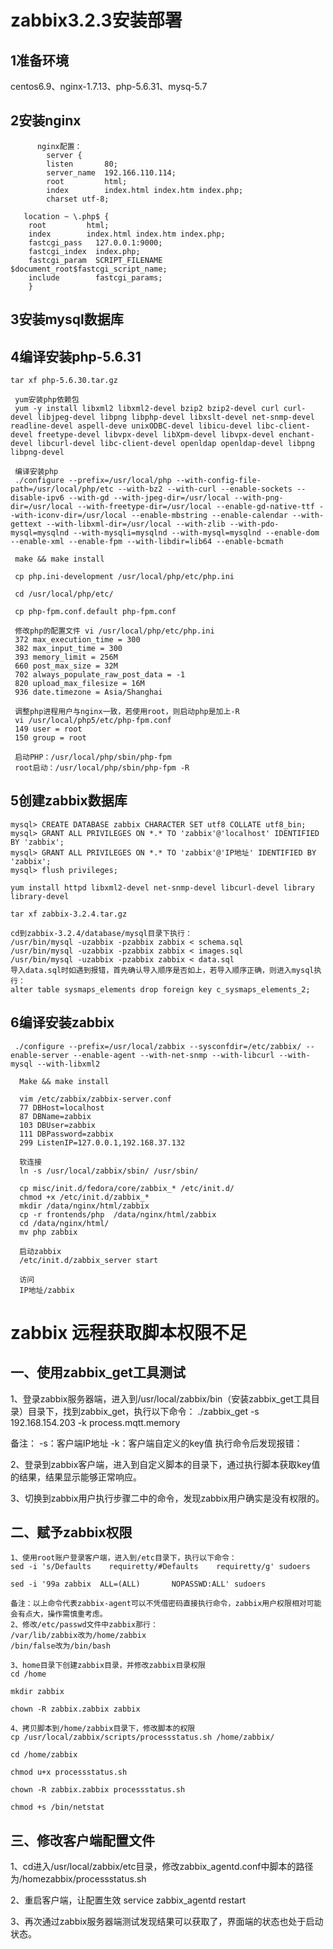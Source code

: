 # zabbix3.2.3安装部署

## 1准备环境

   centos6.9、nginx-1.7.13、php-5.6.31、mysq-5.7

## 2安装nginx    

```shell
      nginx配置：
        server {
        listen       80;
        server_name  192.166.110.114;
        root         html;
        index        index.html index.htm index.php;
        charset utf-8;
   
   location ~ \.php$ {
    root         html;
    index        index.html index.htm index.php;
    fastcgi_pass   127.0.0.1:9000;
    fastcgi_index  index.php;
    fastcgi_param  SCRIPT_FILENAME  $document_root$fastcgi_script_name;
    include        fastcgi_params;
    }
```

## 3安装mysql数据库

## 4编译安装php-5.6.31

  ```shell
 tar xf php-5.6.30.tar.gz

   yum安装php依赖包
   yum -y install libxml2 libxml2-devel bzip2 bzip2-devel curl curl-devel libjpeg-devel libpng libphp-devel libxslt-devel net-snmp-devel readline-devel aspell-deve unixODBC-devel libicu-devel libc-client-devel freetype-devel libvpx-devel libXpm-devel libvpx-devel enchant-devel libcurl-devel libc-client-devel openldap openldap-devel libpng libpng-devel

   编译安装php
   ./configure --prefix=/usr/local/php --with-config-file-path=/usr/local/php/etc --with-bz2 --with-curl --enable-sockets --disable-ipv6 --with-gd --with-jpeg-dir=/usr/local --with-png-dir=/usr/local --with-freetype-dir=/usr/local --enable-gd-native-ttf --with-iconv-dir=/usr/local --enable-mbstring --enable-calendar --with-gettext --with-libxml-dir=/usr/local --with-zlib --with-pdo-mysql=mysqlnd --with-mysqli=mysqlnd --with-mysql=mysqlnd --enable-dom --enable-xml --enable-fpm --with-libdir=lib64 --enable-bcmath

   make && make install

   cp php.ini-development /usr/local/php/etc/php.ini

   cd /usr/local/php/etc/

   cp php-fpm.conf.default php-fpm.conf

   修改php的配置文件 vi /usr/local/php/etc/php.ini
   372 max_execution_time = 300
   382 max_input_time = 300
   393 memory_limit = 256M
   660 post_max_size = 32M
   702 always_populate_raw_post_data = -1
   820 upload_max_filesize = 16M
   936 date.timezone = Asia/Shanghai

   调整php进程用户与nginx一致，若使用root，则启动php是加上-R
   vi /usr/local/php5/etc/php-fpm.conf
   149 user = root
   150 group = root

   启动PHP：/usr/local/php/sbin/php-fpm
   root启动：/usr/local/php/sbin/php-fpm -R
  ```

## 5创建zabbix数据库

   ```shell
mysql> CREATE DATABASE zabbix CHARACTER SET utf8 COLLATE utf8_bin;
   mysql> GRANT ALL PRIVILEGES ON *.* TO 'zabbix'@'localhost' IDENTIFIED BY 'zabbix'; 
   mysql> GRANT ALL PRIVILEGES ON *.* TO 'zabbix'@'IP地址' IDENTIFIED BY 'zabbix'; 
   mysql> flush privileges;  

   yum install httpd libxml2-devel net-snmp-devel libcurl-devel library library-devel

   tar xf zabbix-3.2.4.tar.gz

   cd到zabbix-3.2.4/database/mysql目录下执行：
   /usr/bin/mysql -uzabbix -pzabbix zabbix < schema.sql
   /usr/bin/mysql -uzabbix -pzabbix zabbix < images.sql
   /usr/bin/mysql -uzabbix -pzabbix zabbix < data.sql
   导入data.sql时如遇到报错，首先确认导入顺序是否如上，若导入顺序正确，则进入mysql执行：
   alter table sysmaps_elements drop foreign key c_sysmaps_elements_2;
   ```

## 6编译安装zabbix   

 ```shell
  ./configure --prefix=/usr/local/zabbix --sysconfdir=/etc/zabbix/ --enable-server --enable-agent --with-net-snmp --with-libcurl --with-mysql --with-libxml2

   Make && make install

   vim /etc/zabbix/zabbix-server.conf
   77 DBHost=localhost
   87 DBName=zabbix
   103 DBUser=zabbix
   111 DBPassword=zabbix
   299 ListenIP=127.0.0.1,192.168.37.132

   软连接
   ln -s /usr/local/zabbix/sbin/ /usr/sbin/

   cp misc/init.d/fedora/core/zabbix_* /etc/init.d/
   chmod +x /etc/init.d/zabbix_*
   mkdir /data/nginx/html/zabbix
   cp -r frontends/php  /data/nginx/html/zabbix
   cd /data/nginx/html/
   mv php zabbix

   启动zabbix
   /etc/init.d/zabbix_server start

   访问
   IP地址/zabbix
 ```

# zabbix 远程获取脚本权限不足

## 一、使用zabbix_get工具测试

1、登录zabbix服务器端，进入到/usr/local/zabbix/bin（安装zabbix_get工具目录）目录下，找到zabbix_get，执行以下命令：
./zabbix_get -s 192.168.154.203 -k process.mqtt.memory

备注：
-s：客户端IP地址
-k：客户端自定义的key值
执行命令后发现报错：

2、登录到zabbix客户端，进入到自定义脚本的目录下，通过执行脚本获取key值的结果，结果显示能够正常响应。

3、切换到zabbix用户执行步骤二中的命令，发现zabbix用户确实是没有权限的。

## 二、赋予zabbix权限

```shell
1、使用root账户登录客户端，进入到/etc目录下，执行以下命令：
sed -i 's/Defaults    requiretty/#Defaults    requiretty/g' sudoers

sed -i '99a zabbix  ALL=(ALL)       NOPASSWD:ALL' sudoers

备注：以上命令代表zabbix-agent可以不凭借密码直接执行命令，zabbix用户权限相对可能会有点大，操作需慎重考虑。
2、修改/etc/passwd文件中zabbix那行：
/var/lib/zabbix改为/home/zabbix
/bin/false改为/bin/bash

3、home目录下创建zabbix目录，并修改zabbix目录权限
cd /home

mkdir zabbix

chown -R zabbix.zabbix zabbix

4、拷贝脚本到/home/zabbix目录下，修改脚本的权限
cp /usr/local/zabbix/scripts/processstatus.sh /home/zabbix/

cd /home/zabbix

chmod u+x processstatus.sh

chown -R zabbix.zabbix processstatus.sh

chmod +s /bin/netstat
```

## 三、修改客户端配置文件

1、cd进入/usr/local/zabbix/etc目录，修改zabbix_agentd.conf中脚本的路径为/homezabbix/processstatus.sh

2、重启客户端，让配置生效
service zabbix_agentd restart

3、再次通过zabbix服务器端测试发现结果可以获取了，界面端的状态也处于启动状态。